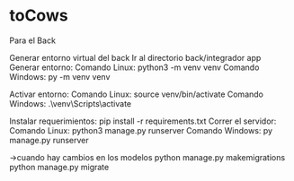 # toCows
Para el Back

Generar entorno virtual del back
Ir al directorio back/integrador app
Generar entorno:
Comando Linux: python3 -m venv venv
Comando Windows: py -m venv venv

Activar entorno:
Comando Linux: source venv/bin/activate
Comando Windows: .\venv\Scripts\activate

Instalar requerimientos: pip install -r requirements.txt
Correr el servidor:
Comando Linux: python3 manage.py runserver
Comando Windows: py manage.py runserver

->cuando hay cambios en los modelos
python manage.py makemigrations
python manage.py migrate
